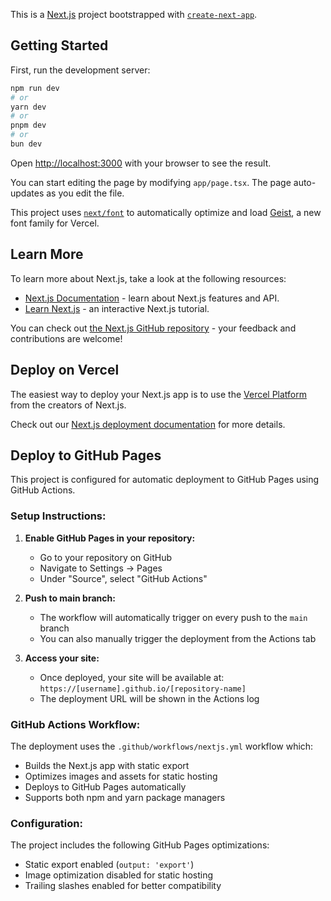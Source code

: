 This is a [Next.js](https://nextjs.org) project bootstrapped with [`create-next-app`](https://nextjs.org/docs/app/api-reference/cli/create-next-app).

## Getting Started

First, run the development server:

```bash
npm run dev
# or
yarn dev
# or
pnpm dev
# or
bun dev
```

Open [http://localhost:3000](http://localhost:3000) with your browser to see the result.

You can start editing the page by modifying `app/page.tsx`. The page auto-updates as you edit the file.

This project uses [`next/font`](https://nextjs.org/docs/app/building-your-application/optimizing/fonts) to automatically optimize and load [Geist](https://vercel.com/font), a new font family for Vercel.

## Learn More

To learn more about Next.js, take a look at the following resources:

- [Next.js Documentation](https://nextjs.org/docs) - learn about Next.js features and API.
- [Learn Next.js](https://nextjs.org/learn) - an interactive Next.js tutorial.

You can check out [the Next.js GitHub repository](https://github.com/vercel/next.js) - your feedback and contributions are welcome!

## Deploy on Vercel

The easiest way to deploy your Next.js app is to use the [Vercel Platform](https://vercel.com/new?utm_medium=default-template&filter=next.js&utm_source=create-next-app&utm_campaign=create-next-app-readme) from the creators of Next.js.

Check out our [Next.js deployment documentation](https://nextjs.org/docs/app/building-your-application/deploying) for more details.

## Deploy to GitHub Pages

This project is configured for automatic deployment to GitHub Pages using GitHub Actions.

### Setup Instructions:

1. **Enable GitHub Pages in your repository:**
   - Go to your repository on GitHub
   - Navigate to Settings → Pages
   - Under "Source", select "GitHub Actions"

2. **Push to main branch:**
   - The workflow will automatically trigger on every push to the `main` branch
   - You can also manually trigger the deployment from the Actions tab

3. **Access your site:**
   - Once deployed, your site will be available at: `https://[username].github.io/[repository-name]`
   - The deployment URL will be shown in the Actions log

### GitHub Actions Workflow:

The deployment uses the `.github/workflows/nextjs.yml` workflow which:
- Builds the Next.js app with static export
- Optimizes images and assets for static hosting
- Deploys to GitHub Pages automatically
- Supports both npm and yarn package managers

### Configuration:

The project includes the following GitHub Pages optimizations:
- Static export enabled (`output: 'export'`)
- Image optimization disabled for static hosting
- Trailing slashes enabled for better compatibility
